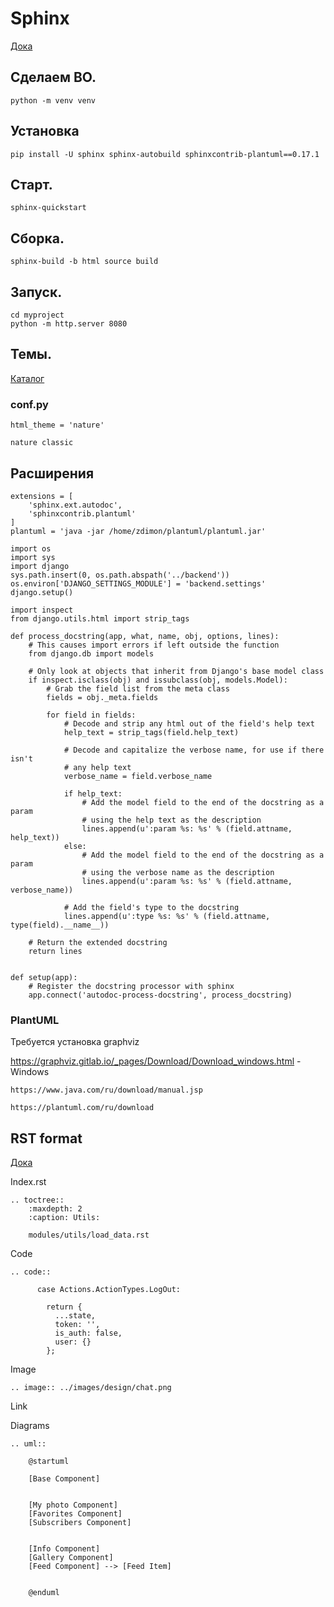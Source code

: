 # Sphinx

[Дока](https://www.sphinx-doc.org/en/master/)


	
## Сделаем ВО.

	python -m venv venv
	
## Установка

	pip install -U sphinx sphinx-autobuild sphinxcontrib-plantuml==0.17.1
	
	
	

	
## Старт.

	sphinx-quickstart

## Сборка.

	sphinx-build -b html source build
	
## Запуск.

	cd myproject
	python -m http.server 8080

## Темы.

[Каталог](https://sphinx-themes.org/)

### conf.py

	html_theme = 'nature'

	nature classic

## Расширения


	extensions = [
		'sphinx.ext.autodoc',
		'sphinxcontrib.plantuml'
	]
	plantuml = 'java -jar /home/zdimon/plantuml/plantuml.jar'

	import os
	import sys
	import django
	sys.path.insert(0, os.path.abspath('../backend'))
	os.environ['DJANGO_SETTINGS_MODULE'] = 'backend.settings'
	django.setup()

	import inspect
	from django.utils.html import strip_tags

	def process_docstring(app, what, name, obj, options, lines):
		# This causes import errors if left outside the function
		from django.db import models

		# Only look at objects that inherit from Django's base model class
		if inspect.isclass(obj) and issubclass(obj, models.Model):
			# Grab the field list from the meta class
			fields = obj._meta.fields

			for field in fields:
				# Decode and strip any html out of the field's help text
				help_text = strip_tags(field.help_text)

				# Decode and capitalize the verbose name, for use if there isn't
				# any help text
				verbose_name = field.verbose_name

				if help_text:
					# Add the model field to the end of the docstring as a param
					# using the help text as the description
					lines.append(u':param %s: %s' % (field.attname, help_text))
				else:
					# Add the model field to the end of the docstring as a param
					# using the verbose name as the description
					lines.append(u':param %s: %s' % (field.attname, verbose_name))

				# Add the field's type to the docstring
				lines.append(u':type %s: %s' % (field.attname, type(field).__name__))

		# Return the extended docstring
		return lines


	def setup(app):
		# Register the docstring processor with sphinx
		app.connect('autodoc-process-docstring', process_docstring)


### PlantUML


Требуется установка graphviz

https://graphviz.gitlab.io/_pages/Download/Download_windows.html - Windows

	https://www.java.com/ru/download/manual.jsp
	
	https://plantuml.com/ru/download
	
## RST format

[Дока](https://docutils.sourceforge.io/docs/user/rst/quickref.html)

Index.rst

	.. toctree::
		:maxdepth: 2
		:caption: Utils:

		modules/utils/load_data.rst
	

Code 

	.. code::

		  case Actions.ActionTypes.LogOut:

			return {
			  ...state,
			  token: '',
			  is_auth: false,
			  user: {}
			};

Image

	.. image:: ../images/design/chat.png
	
Link 

	
Diagrams

	.. uml::

		@startuml

		[Base Component]

		
		[My photo Component]
		[Favorites Component]
		[Subscribers Component]
		

		[Info Component]
		[Gallery Component]
		[Feed Component] --> [Feed Item]
		

		@enduml

